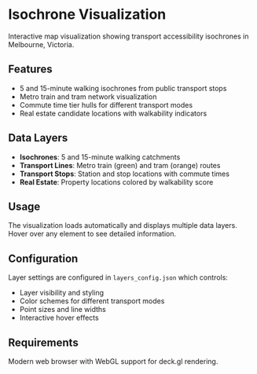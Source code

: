 # Isochrone Visualization

Interactive map visualization showing transport accessibility isochrones in Melbourne, Victoria.

## Features

- 5 and 15-minute walking isochrones from public transport stops
- Metro train and tram network visualization
- Commute time tier hulls for different transport modes
- Real estate candidate locations with walkability indicators

## Data Layers

- **Isochrones**: 5 and 15-minute walking catchments
- **Transport Lines**: Metro train (green) and tram (orange) routes
- **Transport Stops**: Station and stop locations with commute times
- **Real Estate**: Property locations colored by walkability score

## Usage

The visualization loads automatically and displays multiple data layers. Hover over any element to see detailed information.

## Configuration

Layer settings are configured in `layers_config.json` which controls:
- Layer visibility and styling
- Color schemes for different transport modes
- Point sizes and line widths
- Interactive hover effects

## Requirements

Modern web browser with WebGL support for deck.gl rendering.